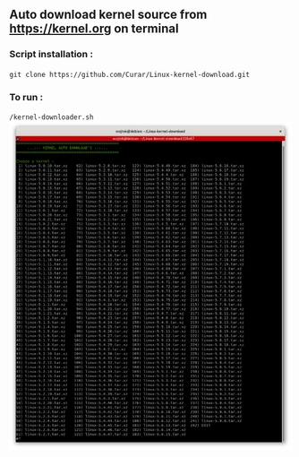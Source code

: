 ## Auto download kernel source from https://kernel.org on terminal
### Script installation :
`git clone https://github.com/Curar/Linux-kernel-download.git`
### To run :
`/kernel-downloader.sh`
![Terminal1](/image/terminal-1.png)
